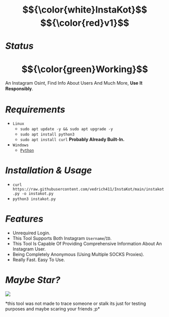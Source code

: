 # $${\color{white}InstaKot}$$ $${\color{red}v1}$$
# *Status*
# $${\color{green}Working}$$
An Instagram Osint, Find Info About Users And Much More, 𝐔𝐬𝐞 𝐈𝐭 𝐑𝐞𝐬𝐩𝐨𝐧𝐬𝐢𝐛𝐥𝐲.
# *Requirements*
-  `Linux`
   -  `sudo apt update -y && sudo apt upgrade -y`
   -  `sudo apt install python3`
   -  `sudo apt install curl` **Probably Already Built-In.**
- `Windows`
   - [`Python`](https://www.python.org/downloads)
# *Installation & Usage*
   - `curl https://raw.githubusercontent.com/vedrich411/InstaKot/main/instakot.py -o instakot.py`
   - `python3 instakot.py`
# *Features*
- Unrequired Login.
- This Tool Supports Both Instagram `Username`/`ID`.
- This Tool Is Capable Of Providing Comprehensive Information About An Instagram User.
- Being Completely Anonymous (Using Multiple SOCKS Proxies).
- Really Fast. Easy To Use.
# *Maybe Star?*
![](https://github.com/the-computer-mayor/vedrich-db/blob/main/InstaKot.png?raw=true)

\*this tool was not made to trace someone or stalk its just for testing purposes and maybe scaring your friends ;p\*
